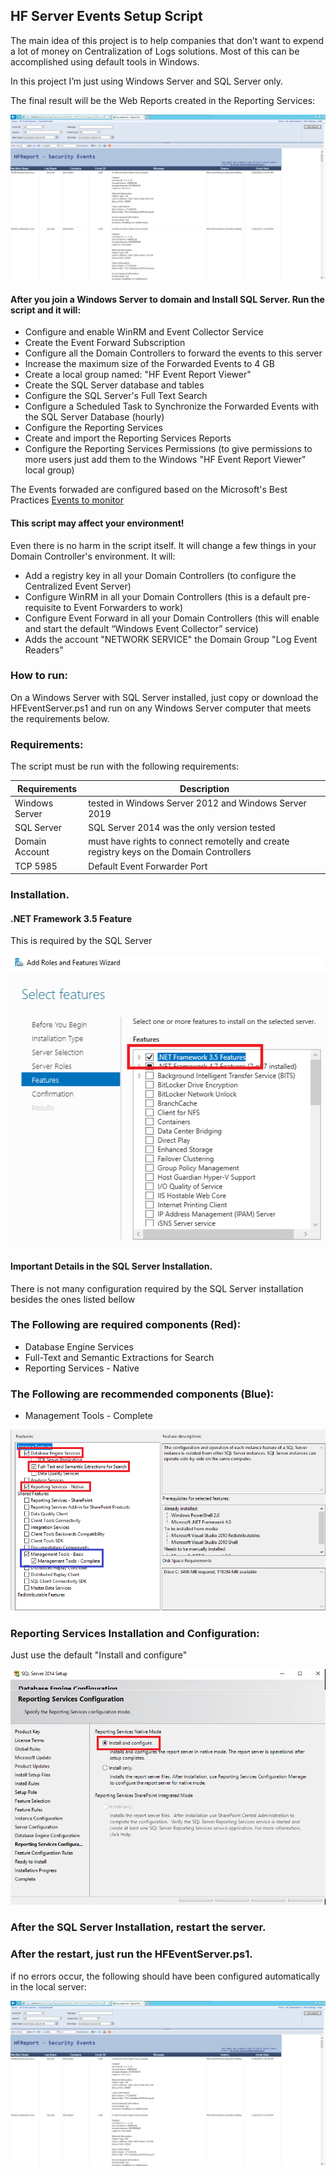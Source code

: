 ## HF Server Events Setup Script

The main idea of this project is to help companies that don’t want to expend a lot of money on Centralization of Logs solutions. Most of this can be accomplished using default tools in Windows. 

In this project I’m just using Windows Server and SQL Server only.

The final result will be the Web Reports created in the Reporting Services:
  
![alt text](https://github.com/ClaudioMerola/HFServerEvents/raw/master/Docs/ReportWorking.png)
  
    
      
        
          
#### After you join a Windows Server to domain and Install SQL Server. Run the script and it will:

 - Configure and enable WinRM and Event Collector Service
 - Create the Event Forward Subscription
 - Configure all the Domain Controllers to forward the events to this server
 - Increase the maximum size of the Forwarded Events to 4 GB 
 - Create a local group named: "HF Event Report Viewer"
 - Create the SQL Server database and tables
 - Configure the SQL Server's Full Text Search
 - Configure a Scheduled Task to Synchronize the Forwarded Events with the SQL Server Database (hourly)
 - Configure the Reporting Services 
 - Create and import the Reporting Services Reports
 - Configure the Reporting Services Permissions (to give permissions to more users just add them to the Windows "HF Event Report Viewer" local group)


The Events forwaded are configured based on the Microsoft's Best Practices [Events to monitor](https://docs.microsoft.com/en-us/windows-server/identity/ad-ds/plan/appendix-l--events-to-monitor)





#### This script may affect your environment!

Even there is no harm in the script itself. It will change a few things in your Domain Controller's environment. It will:

- Add a registry key in all your Domain Controllers (to configure the Centralized Event Server)
- Configure WinRM in all your Domain Controllers (this is a default pre-requisite to Event Forwarders to work)
- Configure Event Forward in all your Domain Controllers (this will enable and start the default “Windows Event Collector” service)
- Adds the account "NETWORK SERVICE" the Domain Group "Log Event Readers"




### How to run:

On a Windows Server with SQL Server installed, just copy or download the HFEventServer.ps1 and run on any Windows Server computer that meets the requirements below.

### Requirements:

The script must be run with the following requirements:

| Requirements | Description |
| --- | --- |
| Windows Server | tested in Windows Server 2012 and Windows Server 2019 |
| SQL Server | SQL Server 2014 was the only version tested |
| Domain Account | must have rights to connect remotelly and create registry keys on the Domain Controllers | 
| TCP 5985 | Default Event Forwarder Port |



### Installation.

#### .NET Framework 3.5 Feature 

This is required by the SQL Server

![alt text](https://github.com/ClaudioMerola/HFServerEvents/raw/master/Docs/DOTNET.png)


#### Important Details in the SQL Server Installation.

There is not many configuration required by the SQL Server installation besides the ones listed bellow

### The Following are required components (Red):
 - Database Engine Services
 - Full-Text and Semantic Extractions for Search
 - Reporting Services - Native
 
### The Following are recommended components (Blue):
  - Management Tools - Complete

![alt text](https://github.com/ClaudioMerola/HFServerEvents/raw/master/Docs/DB.png)


### Reporting Services Installation and Configuration:

Just use the default "Install and configure"

![alt text](https://github.com/ClaudioMerola/HFServerEvents/raw/master/Docs/ReportingSetup.png)


### After the SQL Server Installation, restart the server.

### After the restart, just run the HFEventServer.ps1. 

if no errors occur, the following should have been configured automatically in the local server:



![alt text](https://github.com/ClaudioMerola/HFServerEvents/raw/master/Docs/ReportWorking.png)


